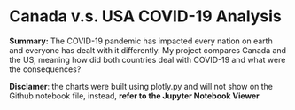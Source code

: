 # Canada v.s. USA COVID-19 Analysis
**Summary:**
The COVID-19 pandemic has impacted every nation on earth and everyone has dealt with it differently. My project compares Canada and the US, meaning how did both countries deal with COVID-19 and what were the consequences? 

**Disclamer**: the charts were built using plotly.py and will not show on the Github notebook file, instead, **refer to the Jupyter Notebook Viewer**
